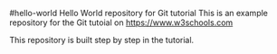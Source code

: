 #hello-world
Hello World repository for Git tutorial
This is an example repository for the Git tutoial on https://www.w3schools.com

This repository is built step by step in the tutorial.